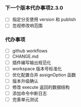 ### 下一个版本代办事项2.3.0
- [ ] 指定分支使用 version 和 publish
- [ ] 忽视修改响范围
### 代办事项
- [ ] github workflows
- [ ] CHANGE.md
- [ ] 插件编写输出规范化
- [ ] workspace 版本号标准化
- [ ] 优化配置合并 assignOption 函数
- [ ] 版本升级确认
- [ ] 修改 execute 返回的数据结构
- [ ] 添加命令中断日志
- [ ] 完善单元测试
